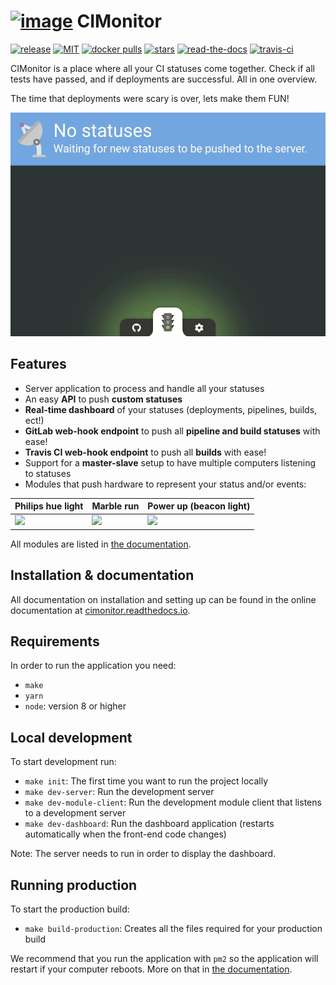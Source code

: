 # [![image](https://avatars2.githubusercontent.com/u/18479455?s=60&v=4)](https://cimonitor.readthedocs.io) CIMonitor

[![release](https://img.shields.io/github/release/CIMonitor/CIMonitor.svg)](https://github.com/CIMonitor/CIMonitor/releases)
[![MIT](https://img.shields.io/github/license/CIMonitor/CIMonitor.svg)](https://github.com/CIMonitor/CIMonitor/)
[![docker pulls](https://img.shields.io/docker/pulls/cimonitor/server.svg)](https://hub.docker.com/u/cimonitor/)
[![stars](https://img.shields.io/github/stars/CIMonitor/CIMonitor.svg)](https://github.com/CIMonitor/CIMonitor/stargazers)
[![read-the-docs](https://readthedocs.org/projects/cimonitor/badge/?version=latest)](https://cimonitor.readthedocs.io)
[![travis-ci](https://travis-ci.org/CIMonitor/CIMonitor.svg?branch=master)](https://travis-ci.org/CIMonitor/CIMonitor)

CIMonitor is a place where all your CI statuses come together. Check if all tests have passed, and if
deployments are successful. All in one overview.

The time that deployments were scary is over, lets make them FUN!

[![dashboard example](docs/img/dashboard.gif)](https://cimonitor.readthedocs.io)

## Features

-   Server application to process and handle all your statuses
-   An easy **API** to push **custom statuses**
-   **Real-time dashboard** of your statuses (deployments, pipelines, builds, ect!)
-   **GitLab web-hook endpoint** to push all **pipeline and build statuses** with ease!
-   **Travis CI web-hook endpoint** to push all **builds** with ease!
-   Support for a **master-slave** setup to have multiple computers listening to statuses
-   Modules that push hardware to represent your status and/or events:

| Philips hue light           | Marble run                   | Power up (beacon light)        |
| --------------------------- | ---------------------------- | ------------------------------ |
| ![](docs/img/hue-light.gif) | ![](docs/img/marble-run.gif) | ![](docs/img/beacon-light.gif) |

All modules are listed in [the documentation](https://cimonitor.readthedocs.io).

## Installation & documentation

All documentation on installation and setting up can be found in the online documentation at
[cimonitor.readthedocs.io](https://cimonitor.readthedocs.io).

## Requirements

In order to run the application you need:

-   `make`
-   `yarn`
-   `node`: version 8 or higher

## Local development

To start development run:

-   `make init`: The first time you want to run the project locally
-   `make dev-server`: Run the development server
-   `make dev-module-client`: Run the development module client that listens to a development server
-   `make dev-dashboard`: Run the dashboard application (restarts automatically when the front-end code changes)

Note: The server needs to run in order to display the dashboard.

## Running production

To start the production build:

-   `make build-production`: Creates all the files required for your production build

We recommend that you run the application with `pm2` so the application will restart if your computer reboots.
More on that in [the documentation](https://cimonitor.readthedocs.io).
